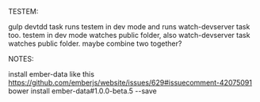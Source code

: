 TESTEM:

gulp devtdd task runs testem in dev mode and runs watch-devserver task too.
testem in dev mode watches public folder, also watch-devserver task watches public folder. maybe combine two together?


NOTES:

install ember-data like this https://github.com/emberjs/website/issues/629#issuecomment-42075091
bower install ember-data#1.0.0-beta.5 --save